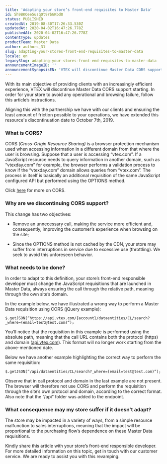 ```yaml
---
title: 'Adapting your store’s front-end requisites to Master Data'
id: 5h9BKOee5usqOt9rbGKbdO
status: PUBLISHED
createdAt: 2019-08-30T17:26:33.530Z
updatedAt: 2020-04-02T16:47:26.778Z
publishedAt: 2020-04-02T16:47:26.778Z
contentType: updates
productTeam: Master Data
author: authors_31
slug: adapting-your-stores-front-end-requisites-to-master-data
locale: en
legacySlug: adapting-your-stores-front-end-requisites-to-master-data
announcementImageID: ''
announcementSynopsisEN: 'VTEX will discontinue Master Data CORS support starting on September 23rd.'
---
```


With its main objective of providing clients with an increasingly efficient experience, VTEX will discontinue Master Data CORS support starting. In order for your store to avoid any operational and browsing failure, follow this article’s instructions.

<div class="alert alert-warning"> Aligning this with the partnership we have with our clients and ensuring the least amount of friction possible to your operations, we have extended this resource's discontinuation date to October 7th, 2019. </div>


### What is CORS?
CORS *(Cross-Origin Resource Sharing)* is a browser protection mechanism used when accessing information in a different domain from that where the user is browsing. Suppose that a user is accessing “vtex.com”. If a JavaScript resource needs to query information in another domain, such as “vtexday.com” for example, the browser performs a validation process to know if the “vtexday.com” domain allows queries from “vtex.com”. The process in itself is basically an additional requisition of the same JavaScript configured API but performed using the OPTIONS method. 

Click [here](https://developer.mozilla.org/en-US/docs/Web/HTTP/CORS) for more on CORS.

### Why are we discontinuing CORS support?
This change has two objectives:
- Remove an unnecessary call, making the service more efficient and, consequently, improving the customer’s experience when browsing on the site;

- Since the OPTIONS method is not cached by the CDN, your store may suffer from interruptions in service due to excessive use (throttling). We seek to avoid this unforeseen behavior.

### What needs to be done?
In order to adapt to this definition, your store’s front-end responsible developer must change the JavaScript requisitions that are launched in Master Data, always ensuring the call through the relative path, meaning through the own site’s domain.

In the example below, we have illustrated a wrong way to perform a Master Data requisition using CORS (jQuery example):

```$.getJSON(“https://api.vtex.com/{account}/dataentities/CL/search?_where=(email=test@test.com)“);```

You’ll notice that the requisition in this example is performed using the absolute path, meaning that the call URL contains both the protocol (https) and domain ([api.vtex.com](http://api.vtex.com/)). This format will no longer work starting from the above-mentioned date.

Below we have another example highlighting the correct way to perform the same requisition:

```$.getJSON(“/api/dataentities/CL/search?_where=(email=test@test.com)“);```

Observe that in call protocol and domain in the last example are not present. The browser will therefore not use CORS and perform the requisition through the site’s own protocol and domain, according to the correct format. Also note that the “/api” folder was added to the endpoint.

### What consequence may my store suffer if it doesn’t adapt?

The store may be impacted in a variety of ways, from a simple resource malfunction to sales interruptions, meaning that the impact will be proportional to the purchasing flow’s dependence on these Master Data requisitions.

Kindly share this article with your store’s front-end responsible developer. For more detailed information on this topic, get in touch with our customer service. We are ready to assist you with this revamping.
